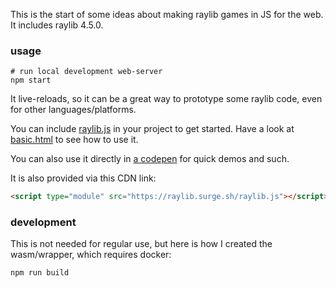 This is the start of some ideas about making raylib games in JS for the web. It includes raylib 4.5.0.

### usage

```
# run local development web-server
npm start
```

It live-reloads, so it can be a great way to prototype some raylib code, even for other languages/platforms.

You can include [raylib.js](https://raylib.surge.sh/raylib.js) in your project to get started. Have a look at [basic.html](public/basic.html) to see how to use it.

You can also use it directly in [a codepen](https://codepen.io/konsumer/pen/NWEdxZq?editors=1000) for quick demos and such.

It is also provided via this CDN link:

```html
<script type="module" src="https://raylib.surge.sh/raylib.js"></script>
```

### development

This is not needed for regular use, but here is how I created the wasm/wrapper, which requires docker:

```
npm run build
```
